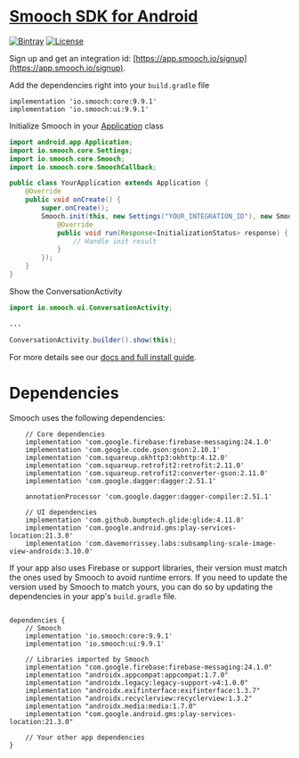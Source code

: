 # [Smooch SDK for Android](http://www.smooch.io)

[![Bintray](https://api.bintray.com/packages/smoochorg/maven/smooch/images/download.svg)](https://zendesk.jfrog.io/ui/native/repo/io/smooch/)
[![License](http://img.shields.io/cocoapods/l/Smooch.svg)](https://smooch.io/terms)

Sign up and get an integration id: [https://app.smooch.io/signup](https://app.smooch.io/signup).

Add the dependencies right into your `build.gradle` file

```
implementation 'io.smooch:core:9.9.1'
implementation 'io.smooch:ui:9.9.1'
```

Initialize Smooch in your [Application](https://developer.android.com/reference/android/app/Application.html) class

```java
import android.app.Application;
import io.smooch.core.Settings;
import io.smooch.core.Smooch;
import io.smooch.core.SmoochCallback;

public class YourApplication extends Application {
    @Override
    public void onCreate() {
        super.onCreate();
        Smooch.init(this, new Settings("YOUR_INTEGRATION_ID"), new SmoochCallback<InitializationStatus>() {
            @Override
            public void run(Response<InitializationStatus> response) {
                // Handle init result
            }
        });
    }
}
```

Show the ConversationActivity

```java
import io.smooch.ui.ConversationActivity;

...

ConversationActivity.builder().show(this);
```

For more details see our [docs and full install guide](https://docs.smooch.io/guide/native-android-sdk/).

# Dependencies

Smooch uses the following dependencies:

```
    // Core dependencies
    implementation 'com.google.firebase:firebase-messaging:24.1.0'
    implementation 'com.google.code.gson:gson:2.10.1'
    implementation 'com.squareup.okhttp3:okhttp:4.12.0'
    implementation 'com.squareup.retrofit2:retrofit:2.11.0'
    implementation 'com.squareup.retrofit2:converter-gson:2.11.0'
    implementation 'com.google.dagger:dagger:2.51.1'

    annotationProcessor 'com.google.dagger:dagger-compiler:2.51.1'

    // UI dependencies
    implementation 'com.github.bumptech.glide:glide:4.11.0'
    implementation 'com.google.android.gms:play-services-location:21.3.0'
    implementation 'com.davemorrissey.labs:subsampling-scale-image-view-androidx:3.10.0'
```

If your app also uses Firebase or support libraries, their version must match the ones used by Smooch to avoid runtime errors. If you need to update the version used by Smooch to match yours, you can do so by updating the dependencies in your app's `build.gradle` file.

```

dependencies {
    // Smooch
    implementation 'io.smooch:core:9.9.1'
    implementation 'io.smooch:ui:9.9.1'

    // Libraries imported by Smooch
    implementation "com.google.firebase:firebase-messaging:24.1.0"
    implementation "androidx.appcompat:appcompat:1.7.0"
    implementation "androidx.legacy:legacy-support-v4:1.0.0"
    implementation "androidx.exifinterface:exifinterface:1.3.7"
    implementation "androidx.recyclerview:recyclerview:1.3.2"
    implementation "androidx.media:media:1.7.0"
    implementation "com.google.android.gms:play-services-location:21.3.0"

    // Your other app dependencies
}

```
